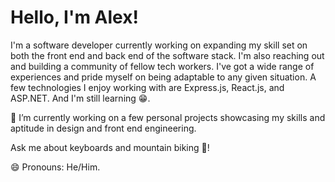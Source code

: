 # Hello, I'm Alex!

I'm a software developer currently working on expanding my skill set on both the front end and back end of the software stack. I'm also reaching out and building a community of fellow tech workers. I've got a wide range of experiences and pride myself on being adaptable to any given situation. A few technologies I enjoy working with are Express.js, React.js, and ASP.NET. And I'm still learning 😁. 

🔭 I’m currently working on a few personal projects showcasing my skills and aptitude in design and front end engineering. 

Ask me about keyboards and mountain biking 💬! 

😄 Pronouns: He/Him. 


